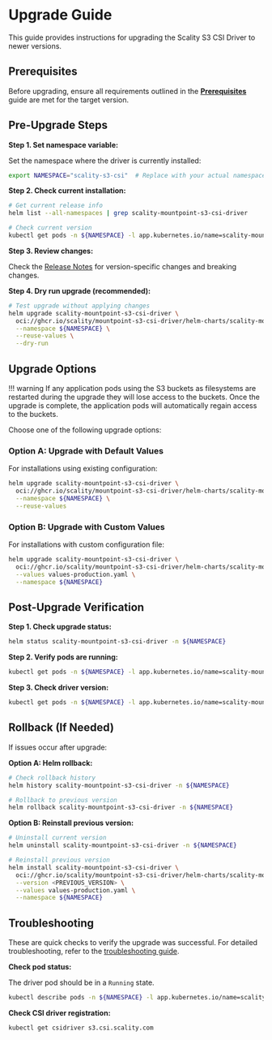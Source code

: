 # Upgrade Guide

This guide provides instructions for upgrading the Scality S3 CSI Driver to newer versions.

## Prerequisites

Before upgrading, ensure all requirements outlined in the **[Prerequisites](prerequisites.md)** guide are met for the target version.

## Pre-Upgrade Steps

**Step 1. Set namespace variable:**

Set the namespace where the driver is currently installed:

```bash
export NAMESPACE="scality-s3-csi"  # Replace with your actual namespace
```

**Step 2. Check current installation:**

```bash
# Get current release info
helm list --all-namespaces | grep scality-mountpoint-s3-csi-driver

# Check current version
kubectl get pods -n ${NAMESPACE} -l app.kubernetes.io/name=scality-mountpoint-s3-csi-driver -o jsonpath='{.items[0].spec.containers[0].image}'
```

**Step 3. Review changes:**

Check the [Release Notes](../release-notes.md) for version-specific changes and breaking changes.

**Step 4. Dry run upgrade (recommended):**

```bash
# Test upgrade without applying changes
helm upgrade scality-mountpoint-s3-csi-driver \
  oci://ghcr.io/scality/mountpoint-s3-csi-driver/helm-charts/scality-mountpoint-s3-csi-driver \
  --namespace ${NAMESPACE} \
  --reuse-values \
  --dry-run
```

## Upgrade Options

!!! warning
    If any application pods using the S3 buckets as filesystems are restarted during the upgrade they will lose access to the buckets.
    Once the upgrade is complete, the application pods will automatically regain access to the buckets.

Choose one of the following upgrade options:

### Option A: Upgrade with Default Values

For installations using existing configuration:

```bash
helm upgrade scality-mountpoint-s3-csi-driver \
  oci://ghcr.io/scality/mountpoint-s3-csi-driver/helm-charts/scality-mountpoint-s3-csi-driver \
  --namespace ${NAMESPACE} \
  --reuse-values
```

### Option B: Upgrade with Custom Values

For installations with custom configuration file:

```bash
helm upgrade scality-mountpoint-s3-csi-driver \
  oci://ghcr.io/scality/mountpoint-s3-csi-driver/helm-charts/scality-mountpoint-s3-csi-driver \
  --values values-production.yaml \
  --namespace ${NAMESPACE}
```

## Post-Upgrade Verification

**Step 1. Check upgrade status:**

```bash
helm status scality-mountpoint-s3-csi-driver -n ${NAMESPACE}
```

**Step 2. Verify pods are running:**

```bash
kubectl get pods -n ${NAMESPACE} -l app.kubernetes.io/name=scality-mountpoint-s3-csi-driver
```

**Step 3. Check driver version:**

```bash
kubectl get pods -n ${NAMESPACE} -l app.kubernetes.io/name=scality-mountpoint-s3-csi-driver -o jsonpath='{.items[0].spec.containers[0].image}'
```

## Rollback (If Needed)

If issues occur after upgrade:

**Option A: Helm rollback:**

```bash
# Check rollback history
helm history scality-mountpoint-s3-csi-driver -n ${NAMESPACE}

# Rollback to previous version
helm rollback scality-mountpoint-s3-csi-driver -n ${NAMESPACE}
```

**Option B: Reinstall previous version:**

```bash
# Uninstall current version
helm uninstall scality-mountpoint-s3-csi-driver -n ${NAMESPACE}

# Reinstall previous version
helm install scality-mountpoint-s3-csi-driver \
  oci://ghcr.io/scality/mountpoint-s3-csi-driver/helm-charts/scality-mountpoint-s3-csi-driver \
  --version <PREVIOUS_VERSION> \
  --values values-production.yaml \
  --namespace ${NAMESPACE}
```

## Troubleshooting

These are quick checks to verify the upgrade was successful. For detailed troubleshooting, refer to the [troubleshooting guide](../troubleshooting.md).

**Check pod status:**

The driver pod should be in a `Running` state.

```bash
kubectl describe pods -n ${NAMESPACE} -l app.kubernetes.io/name=scality-mountpoint-s3-csi-driver
```

**Check CSI driver registration:**

```bash
kubectl get csidriver s3.csi.scality.com
```
